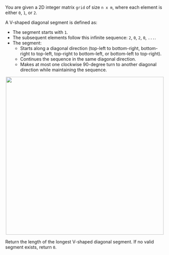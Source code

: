 You are given a 2D integer matrix `grid` of size `n x m`, where each element is either `0`, `1`, or `2`.

A V-shaped diagonal segment is defined as:

- The segment starts with `1`.
- The subsequent elements follow this infinite sequence: `2`, `0`, `2`, `0`, `...`.
- The segment:
  + Starts along a diagonal direction (top-left to bottom-right, bottom-right to top-left, top-right to bottom-left, or bottom-left to top-right).
  + Continues the sequence in the same diagonal direction.
  + Makes at most one clockwise 90-degree turn to another diagonal direction while maintaining the sequence.

<div align='center' className='centeredImageDiv'>
  <img width='500px' src={require('@site/static/img/lc/3459-f1.png').default} />
</div>

Return the length of the longest V-shaped diagonal segment. If no valid segment exists, return `0`.